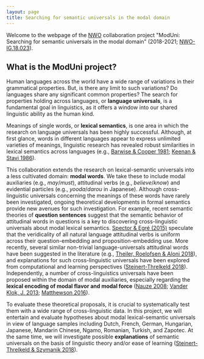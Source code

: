 ```yaml
---
layout: page
title: Searching for semantic universals in the modal domain
---
```


Welcome to the webpage of the [NWO](https://www.nwo.nl/en) collaboration project "ModUni: Searching for semantic universals in the modal domain" (2018-2021; [NWO-IG.18.023](https://www.nwo.nl/en/news-and-events/news/2018/07/eight-grants-awarded-for-international-collaboration-in-the-humanities.html)). 
<!-- This page contains general information about the project as well as details about the four workshops. The output of the project will be uploaded as they become available.  -->

## What is the ModUni project?

Human languages across the world have a wide range of variations in their grammatical properties. But, is there any limit to such variations? Do languages share any significant common properties? The search for properties holding across languages, or **language universals**, is a fundamental goal in linguistics, as it offers a window into our shared linguistic ability as the human kind.

Meanings of single words, or **lexical semantics**, is one area in which the research on language universals has been highly successful. Although, at first glance, words in different languages appear to express unlimited varieties of meanings, linguistic research has revealed robust similarities in lexical semantics across languages (e.g., [Barwise & Cooper 1981](https://doi.org/10.1007/BF00350139); [Keenan & Stavi 1986](https://doi.org/10.1007/BF00630273)). 

This collaboration extends the research on lexical-semantic universals into a less cultivated domain: **modal words**. We take these to include modal auxiliaries (e.g., *may*/*must*), attitudinal verbs (e.g., *believe*/*know*) and evidential particles (e.g., *yooda*/*darou* in Japanese). Although cross-linguistic universals concerning the meanings of these words have rarely been investigated, ongoing theoretical developments in formal semantics provide new avenues for such investigation. For example, recent semantic theories of ​**question sentences** suggest that the semantic behavior of attitudinal words in questions is a key to discovering cross-linguistic universals about modal lexical semantics. [Spector & Egré (2015)](https://doi.org/10.1007/s11229-015-0722-4) speculate that the veridicality of all natural language attitudinal verbs is uniform across their question-embedding and proposition-embedding use. More recently, several similar non-trivial language-universals attitudinal words have been suggested in the literature (e.g., [Theiler, Roelofsen & Aloni 2018](https://doi.org/10.1093/jos/ffy003)), and explanations for such cross-linguistic universals have been explored from computational and learning perspectives ([Steinert-Threlkeld 2018](https://semanticsarchive.net/Archive/DI5ZTNmN/UniversalResponsiveVerbs.pdf)). Independently, a number of cross-linguistics universals have been proposed within the domain of modal auxiliaries, especially regarding the **lexical encoding of modal flavor and modal force** ([Nauze 2008](http://www.illc.uva.nl/Research/Publications/Dissertations/DS-2008-08.text.pdf); [Vander Klok, J. 2013](https://lucian.uchicago.edu/blogs/semvar2013/program/); [Matthewson 2016](https://doi.org/10.1017/CBO9781139236157.019)). 

To evaluate these theoretical proposals, it is crucial to systematically test them with a wide range of cross-linguistic data. In this project, we will entertain and evaluate hypotheses about modal lexical-semantic universals in view of language samples including Dutch, French, German, Hungarian, Japanese, Mandarin Chinese, Ngamo, Romanian, Turkish, and Zapotec. At the same time, we will investigate possible **explanations** of semantic universals on the basis of linguistic theory and/or ease of learning ([Steinert-Threlkeld & Szymanik 2018](https://semanticsarchive.net/Archive/mQ2Y2Y2Z/LearnabilitySemanticUniversals.pdf)). 

<!-- the theoretical underpinning of feasible semantic universals for modal meanings.  -->

<!-- ## References

- Barwise, J., & Cooper, R. (1981). Generalized quantifiers and natural language. *Linguistics and Philosophy​*, 4(2), 159-219.
- Spector, B., & Egré, P. (2015). A uniform semantics for embedded interrogatives: An
answer, not necessarily the answer. ​*Synthese*​, 192(6), 1729--1784.
- Steinert-Threlkeld, Shane. 2018. An Explanation of the Veridical Uniformity Universal. Ms., ILLC, University of Amsterdam.
- Theiler, N. ​Roelofsen, F.​, & ​Aloni, M. (2018). ​A uniform semantics for declarative and interrogative complements​. *Journal of Semantics*. -->

